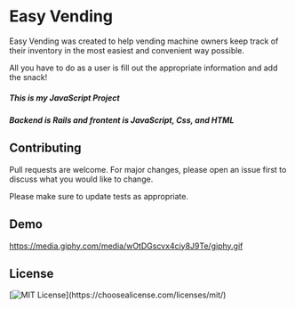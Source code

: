 
# Easy Vending

Easy Vending was created to help vending machine owners keep track of their inventory in the most easiest and convenient way possible.

All you have to do as a user is fill out the appropriate information and add the snack! 


##### This is my JavaScript Project
##### Backend is Rails and frontent is JavaScript, Css, and HTML


## Contributing
Pull requests are welcome. For major changes, please open an issue first to discuss what you would like to change.

Please make sure to update tests as appropriate.


## Demo

https://media.giphy.com/media/wOtDGscvx4ciy8J9Te/giphy.gif
  
  
## License
[![MIT License](https://img.shields.io/apm/l/atomic-design-ui.svg?)](https://choosealicense.com/licenses/mit/)

  

    
